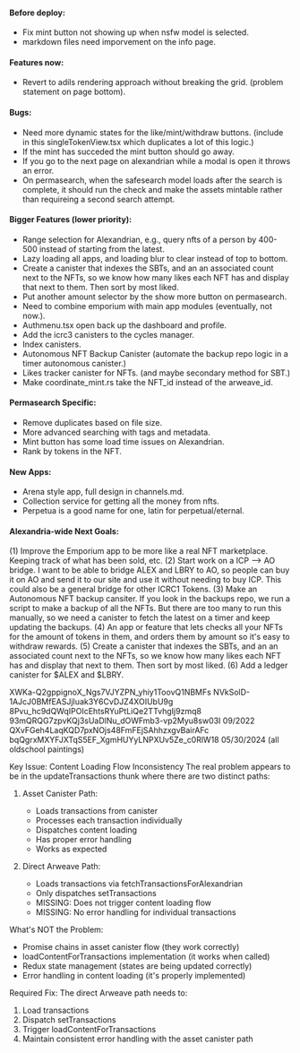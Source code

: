 #### Before deploy:
- Fix mint button not showing up when nsfw model is selected.
- markdown files need imporvement on the info page.



#### Features now:
- Revert to adils rendering approach without breaking the grid. (problem statement on page bottom).



#### Bugs:
- Need more dynamic states for the like/mint/withdraw buttons. (include in this singleTokenView.tsx which duplicates a lot of this logic.)
- If the mint has succeded the mint button should go away.
- If you go to the next page on alexandrian while a modal is open it throws an error.
- On permasearch, when the safesearch model loads after the search is complete, it should run the check and make the assets mintable rather than requireing a second search attempt.

#### Bigger Features (lower priority):
- Range selection for Alexandrian, e.g., query nfts of a person by 400-500 instead of starting from the latest.
- Lazy loading all apps, and loading blur to clear instead of top to bottom.
- Create a canister that indexes the SBTs, and an an associated count next to the NFTs, so we know how many likes each NFT has and display that next to them. Then sort by most liked.
- Put another amount selector by the show more button on permasearch.
- Need to combine emporium with main app modules (eventually, not now.).
- Authmenu.tsx open back up the dashboard and profile.
- Add the icrc3 canisters to the cycles manager.
- Index canisters.
- Autonomous NFT Backup Canister (automate the backup repo logic in a timer autonomous canister.)
- Likes tracker canister for NFTs. (and maybe secondary method for SBT.)
- Make coordinate_mint.rs take the NFT_id instead of the arweave_id.

#### Permasearch Specific:

- Remove duplicates based on file size.
- More advanced searching with tags and metadata.
- Mint button has some load time issues on Alexandrian.
- Rank by tokens in the NFT.


#### New Apps:
- Arena style app, full design in channels.md.
- Collection service for getting all the money from nfts.
- Perpetua is a good name for one, latin for perpetual/eternal.





#### Alexandria-wide Next Goals: 
(1) Improve the Emporium app to be more like a real NFT marketplace. Keeping track of what has been sold, etc.
(2) Start work on a ICP --> AO bridge. I want to be able to bridge ALEX and LBRY to AO, so people can buy it on AO and send it to our site and use it without needing to buy ICP. This could also be a general bridge for other ICRC1 Tokens.
(3) Make an Autonomous NFT backup cansiter. If you look in the backups repo, we run a script to make a backup of all the NFTs. But there are too many to run this manually, so we need a canister to fetch the latest on a timer and keep updating the backups.
(4) An app or feature that lets checks all your NFTs for the amount of tokens in them, and orders them by amount so it's easy to withdraw rewards.
(5) Create a canister that indexes the SBTs, and an an associated count next to the NFTs, so we know how many likes each NFT has and display that next to them. Then sort by most liked.
(6) Add a ledger canister for $ALEX and $LBRY.














XWKa-Q2gppignoX_Ngs7VJYZPN_yhiy1ToovQ1NBMFs
NVkSolD-1AJcJ0BMfEASJjIuak3Y6CvDJZ4XOIUbU9g
8Pvu_hc9dQWqIPOIcEhtsRYuPtLiQe2TTvhgIj9zmq8
93mQRQG7zpvKQj3sUaDlNu_dOWFmb3-vp2Myu8sw03I  09/2022
QXvFGeh4LaqKQD7pxNOjs48FmFEjSAhhzxgvBairAFc
bqQgrxMXYFJXTqS5EF_XgmHUYyLNPXUv5Ze_c0RlW18 05/30/2024 (all oldschool paintings)






Key Issue: Content Loading Flow Inconsistency
The real problem appears to be in the updateTransactions thunk where there are two distinct paths:

1. Asset Canister Path:
   - Loads transactions from canister
   - Processes each transaction individually
   - Dispatches content loading
   - Has proper error handling
   - Works as expected

2. Direct Arweave Path:
   - Loads transactions via fetchTransactionsForAlexandrian
   - Only dispatches setTransactions
   - MISSING: Does not trigger content loading flow
   - MISSING: No error handling for individual transactions

What's NOT the Problem:
- Promise chains in asset canister flow (they work correctly)
- loadContentForTransactions implementation (it works when called)
- Redux state management (states are being updated correctly)
- Error handling in content loading (it's properly implemented)

Required Fix:
The direct Arweave path needs to:
1. Load transactions
2. Dispatch setTransactions
3. Trigger loadContentForTransactions
4. Maintain consistent error handling with the asset canister path